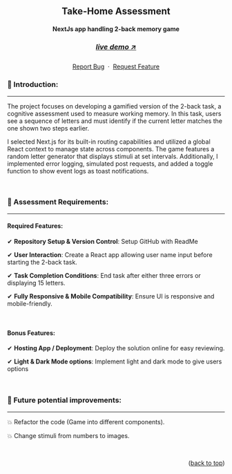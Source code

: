 <a name="readme-top"></a>

<!-- -------------------------------------------------------------------------- -->
<!-- HEADING STUFF  -->
<div align="center">
  <h2>Take-Home Assessment</h2>
  <h4>NextJs app handling 2-back memory game<h4>
  <h3> 
    <a href='https://thymia-mutaremalcolms-projects.vercel.app/' target='_blank'>
      <h5>live demo ↗</h5>
    </a>
  </h3>
  <p align="center">
    <a href="https://github.com/yourusername/thymia-take-home/issues">Report Bug</a>
    &nbsp;·&nbsp;
    <a href="https://github.com/yourusername/thymia-take-home/issues">Request Feature</a>
  </p>
</div>

<!-- -------------------------------------------------------------------------- -->

### 👋 Introduction:

---

The project focuses on developing a gamified version of the 2-back task, a cognitive assessment used to measure working memory. In this task, users see a sequence of letters and must identify if the current letter matches the one shown two steps earlier.

I selected Next.js for its built-in routing capabilities and utilized a global React context to manage state across components. The game features a random letter generator that displays stimuli at set intervals. Additionally, I implemented error logging, simulated post requests, and added a toggle function to show event logs as toast notifications.

<br/>

<!-- -------------------------------------------------------------------------- -->
<!-- DEMO IMAGES  -->
<!-- <div align=center>
<a href='https://thymia-mutaremalcolms-projects.vercel.app/' align=center>
    <img src="./src/assets/GitHub/mobile-demo.png" alt="Demo-Mobile-View" title="Demo-Image-Mobile" width="170" height="255">    
    <img src="./src/assets/GitHub/desktop-demo.png" alt="Demo-Desktop-View" title="Demo-Image-Desktop" width="400" height="250"> 
</a>
</div>
<br> -->

<!-- -------------------------------------------------------------------------- -->

### 🔑 Assessment Requirements:

---

#### Required Features:

✔ **Repository Setup & Version Control**: Setup GitHub with ReadMe

✔ **User Interaction**: Create a React app allowing user name input before starting the 2-back task.

✔ **Task Completion Conditions**: End task after either three errors or displaying 15 letters.


✔ **Fully Responsive & Mobile Compatibility**: Ensure UI is responsive and mobile-friendly.

<br/>

#### Bonus Features:

✔ **Hosting App / Deployment**: Deploy the solution online for easy reviewing.

✔ **Light & Dark Mode options**: Implement light and dark mode to give users options


<br/>

<!-- -------------------------------------------------------------------------- -->

### 🎯 Future potential improvements:

---

💥 Refactor the code (Game into different components).

💥 Change stimuli from numbers to images.

<br/>

<!-- -------------------------------------------------------------------------- -->
<p align="right">(<a href="#readme-top">back to top</a>)</p>

<br/> <br/>